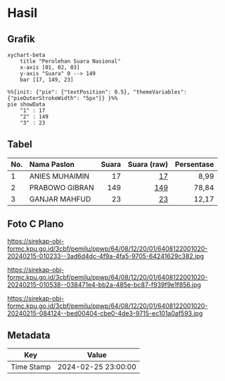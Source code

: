 # Hasil

## Grafik

```mermaid
xychart-beta
    title "Perolehan Suara Nasional"
    x-axis [01, 02, 03]
    y-axis "Suara" 0 --> 149
    bar [17, 149, 23]
```

```mermaid
%%{init: {"pie": {"textPosition": 0.5}, "themeVariables": {"pieOuterStrokeWidth": "5px"}} }%%
pie showData
    "1" : 17
    "2" : 149
    "3" : 23
```

## Tabel

| No. | Nama Paslon    | Suara | Suara (raw) | Persentase |
|:--- |:-------------- | -----:| -----------:| ----------:|
| 1   | ANIES MUHAIMIN | 17    | [17][p-1]   | 8,99       |
| 2   | PRABOWO GIBRAN | 149   | [149][p-2]  | 78,84      |
| 3   | GANJAR MAHFUD  | 23    | [23][p-3]   | 12,17      |


[p-1]: https://github.com/gigit-pemilu/pemilu-2024/blob/main/pilpres/hitung-suara/sub/64-kalimantan-timur/sub/08-kutai-timur/sub/12-sangatta-selatan/sub/2001-sangatta-selatan/sub/020-tps/sub/paslon-1.txt
[p-2]: https://github.com/gigit-pemilu/pemilu-2024/blob/main/pilpres/hitung-suara/sub/64-kalimantan-timur/sub/08-kutai-timur/sub/12-sangatta-selatan/sub/2001-sangatta-selatan/sub/020-tps/sub/paslon-2.txt
[p-3]: https://github.com/gigit-pemilu/pemilu-2024/blob/main/pilpres/hitung-suara/sub/64-kalimantan-timur/sub/08-kutai-timur/sub/12-sangatta-selatan/sub/2001-sangatta-selatan/sub/020-tps/sub/paslon-3.txt

## Foto C Plano

https://sirekap-obj-formc.kpu.go.id/3cbf/pemilu/ppwp/64/08/12/20/01/6408122001020-20240215-010233--3ad6d4dc-4f9a-4fa5-9705-64241629c382.jpg

https://sirekap-obj-formc.kpu.go.id/3cbf/pemilu/ppwp/64/08/12/20/01/6408122001020-20240215-010538--038471e4-bb2a-485e-bc87-f939f9e1f856.jpg

https://sirekap-obj-formc.kpu.go.id/3cbf/pemilu/ppwp/64/08/12/20/01/6408122001020-20240215-084124--bed00404-cbe0-4de3-9715-ec101a0af593.jpg


## Metadata

| Key        | Value               |
| ---------- | ------------------- |
| Time Stamp | 2024-02-25 23:00:00 |



